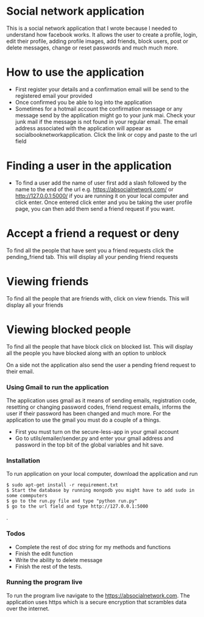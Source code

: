 
# Social network application

This is a social network application that I wrote because I needed to understand how facebook works. It allows the user to create a profile, login, edit their profile, adding profile images, add friends, block users, post or delete messages, change or reset passwords and much much more.


# How to use the application

  - First register your details and a confirmation email will be send to the registered email your provided
  - Once confirmed you be able to log into the application
  - Sometimes for a hotmail account the confirmation message or any message send by the application might go to your junk mai. Check your junk mail if the message is not found in your regular email. The email address associated with the application will appear as socialbooknetworkapplication. Click the link or copy and paste to the url field

# Finding a user in the application
  - To find a user add the name of user first add a slash followed by the name to the end of the url  e.g. https://absocialnetwork.com/<username to find here> or http://127.0.0.1:5000/<username to find here> if you are running it on your local computer and click enter. Once entered click enter and you be taking the user profile page, you can then add them send a friend request if you want. 
  
# Accept a friend a request or deny
To find all the people that have sent you a friend requests click the pending_friend tab. This will display all your pending friend requests

# Viewing friends
To find all the people that are friends with, click on view friends. This will display all your friends 

# Viewing blocked people 
To find all the people that have block click on blocked list. This will display all the people you have blocked along with an option to unblock

On a side not the application also send the user a pending friend request to their email.


### Using Gmail to run the application

The application uses gmail as it means of sending emails, registration code, resetting or changing password codes, friend request emails, informs the user if their password has been changed and much more. For the application to use the gmail you must do a couple of a things.

  - First you must turn on the secure-less-app in your gmail account
  - Go to utils/emailer/sender.py and enter your gmail address and password in the top bit of the global variables and hit save.


### Installation

To run application on your local computer, download the application and run
```
$ sudo apt-get install -r requirement.txt
$ Start the database by running mongodb you might have to add sudo in some commputers
$ go to the run.py file and type "python run.py"
$ go to the url field and type http://127.0.0.1:5000
```
.


### Todos

 - Complete the rest of doc string for my methods and functions
 - Finish the edit function
 - Write the ability to delete message
 - Finish the rest of the tests.

### Running the program live
To run the program live navigate to the https://absocialnetwork.com. The application uses https which is a secure encryption that scrambles data over the internet.
 
   
  


